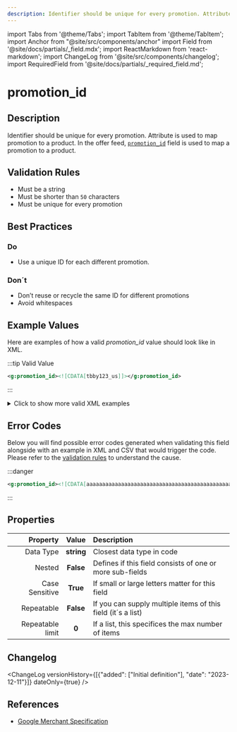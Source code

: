 ```yaml
---
description: Identifier should be unique for every promotion. Attribute is used to map promotion to a product. In the offer feed, [`promotion_id`](/fields/offer/promotion_id.md) field is used to map a promotion to a product.
---
```


import Tabs from '@theme/Tabs';
import TabItem from '@theme/TabItem';
import Anchor from "@site/src/components/anchor"
import Field from '@site/docs/partials/_field.mdx';
import ReactMarkdown from 'react-markdown';
import ChangeLog from '@site/src/components/changelog';
import RequiredField from '@site/docs/partials/_required_field.md';

# promotion_id

<RequiredField/>

## Description

Identifier should be unique for every promotion. Attribute is used to map promotion to a product. In the offer feed, [`promotion_id`](/fields/offer/promotion_id.md) field is used to map a promotion to a product.






## Validation Rules

- Must be a string
- Must be shorter than `50` characters
- Must be unique for every promotion


## Best Practices


### Do

- Use a unique ID for each different promotion.



### Don´t

- Don’t reuse or recycle the same ID for different promotions
- Avoid whitespaces




## Example Values

Here are examples of how a valid *promotion_id* value  should look like in XML.

<Tabs>
  <TabItem value="valid_xml" label="XML" default>

:::tip Valid Value

```xml
<g:promotion_id><![CDATA[tbby123_us]]></g:promotion_id>
```

:::

<details>
  <summary>Click to show more valid XML examples</summary>
  <div>

```xml
<g:promotion_id><![CDATA[tbby123_us]]></g:promotion_id>
```


  </div>
</details>

 </TabItem>
</Tabs>

## Error Codes

Below you will find possible error codes generated when validating this field alongside with an example in XML and CSV that would trigger the code. Please refer to the [validation rules](#validation-rules) to understand the cause.

<Tabs>
  <TabItem value="invalid_xml" label="XML" default>

:::danger <Anchor id="validation_invalid_length" title="validation_invalid_length" />

```xml
<g:promotion_id><![CDATA[aaaaaaaaaaaaaaaaaaaaaaaaaaaaaaaaaaaaaaaaaaaaaaaaaaa (more than 50 characters value)]]></g:promotion_id>
```

:::


 </TabItem>
</Tabs>

## Properties

|     **Property** |         **Value**          | **Description**                                              |
|-----------------:|:--------------------------:|:-------------------------------------------------------------|
|        Data Type |    **string**     | Closest data type in code                                    |
|           Nested |      **False**      | Defines if this field consists of one or more sub-fields     |
|   Case Sensitive |  **True**  | If small or large letters matter for this field              |
|       Repeatable |    **False**    | If you can supply multiple items of this field (it´s a list) |
| Repeatable limit | **0** | If a list, this specifices the max number of items           |

## Changelog
<ChangeLog versionHistory={[{"added": ["Initial definition"], "date": "2023-12-11"}]} dateOnly={true} />

## References
- [Google Merchant Specification](https://support.google.com/merchants/answer/7050148)
